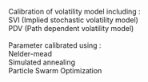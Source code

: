 Calibration of volatility model including : <br>
SVI (Implied stochastic volatility model)<br>
PDV (Path dependent volatility model)<br>
<br>
Parameter calibrated using :<br>
Nelder-mead<br>
Simulated annealing<br>
Particle Swarm Optimization<br>
